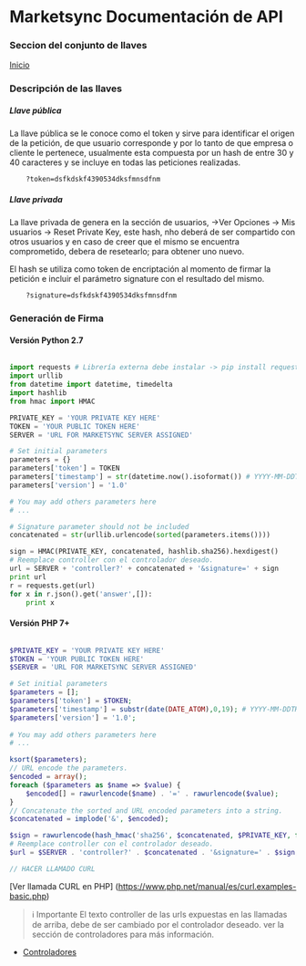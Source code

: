 # Marketsync Documentación de API 
### Seccion del conjunto de llaves

[Inicio](/)

### Descripción de las llaves

##### Llave pública
La llave pública se le conoce como el token y sirve para identificar el origen de la petición, de que usuario corresponde y por lo tanto de que empresa o cliente le pertenece, usualmente esta compuesta por un hash de entre 30 y 40 caracteres y se incluye 
en todas las peticiones realizadas.

```http
    ?token=dsfkdskf4390534dksfmnsdfnm
```

##### Llave privada
La llave privada de genera en la sección de usuarios, ->Ver Opciones -> Mis usuarios -> Reset Private Key, este hash, nho deberá de ser compartido con otros usuarios y en caso de creer que el mismo se encuentra comprometido, debera de resetearlo; para obtener uno nuevo.

El hash se utiliza como token de encriptación al momento de firmar la petición e incluir el parámetro signature con el resultado del mismo.

```http
    ?signature=dsfkdskf4390534dksfmnsdfnm
```

### Generación de Firma

#### Versión Python 2.7
```python

import requests # Librería externa debe instalar -> pip install requests
import urllib
from datetime import datetime, timedelta
import hashlib
from hmac import HMAC

PRIVATE_KEY = 'YOUR PRIVATE KEY HERE'
TOKEN = 'YOUR PUBLIC TOKEN HERE'
SERVER = 'URL FOR MARKETSYNC SERVER ASSIGNED'

# Set initial parameters
parameters = {}
parameters['token'] = TOKEN
parameters['timestamp'] = str(datetime.now().isoformat()) # YYYY-MM-DDTHH:mm:ss
parameters['version'] = '1.0'

# You may add others parameters here
# ...

# Signature parameter should not be included 
concatenated = str(urllib.urlencode(sorted(parameters.items())))

sign = HMAC(PRIVATE_KEY, concatenated, hashlib.sha256).hexdigest()
# Reemplace controller con el controlador deseado.
url = SERVER + 'controller?' + concatenated + '&signature=' + sign
print url
r = requests.get(url)
for x in r.json().get('answer',[]):
    print x


```

#### Versión PHP 7+
```PHP

$PRIVATE_KEY = 'YOUR PRIVATE KEY HERE'
$TOKEN = 'YOUR PUBLIC TOKEN HERE'
$SERVER = 'URL FOR MARKETSYNC SERVER ASSIGNED'

# Set initial parameters
$parameters = [];
$parameters['token'] = $TOKEN;
$parameters['timestamp'] = substr(date(DATE_ATOM),0,19); # YYYY-MM-DDTHH:mm:ss
$parameters['version'] = '1.0';
        
# You may add others parameters here
# ...

ksort($parameters);
// URL encode the parameters.
$encoded = array();
foreach ($parameters as $name => $value) {
    $encoded[] = rawurlencode($name) . '=' . rawurlencode($value);
}
// Concatenate the sorted and URL encoded parameters into a string.
$concatenated = implode('&', $encoded);

$sign = rawurlencode(hash_hmac('sha256', $concatenated, $PRIVATE_KEY, false));
# Reemplace controller con el controlador deseado.
$url = $SERVER . 'controller?' . $concatenated . '&signature=' . $sign;

// HACER LLAMADO CURL


```
[Ver llamada CURL en PHP] (https://www.php.net/manual/es/curl.examples-basic.php)

> :information_source: Importante
> El texto controller de las urls expuestas en las llamadas de arriba, debe de ser cambiado por el controlador deseado. ver la sección de controladores para más información.
- [Controladores](/links/controller.html)